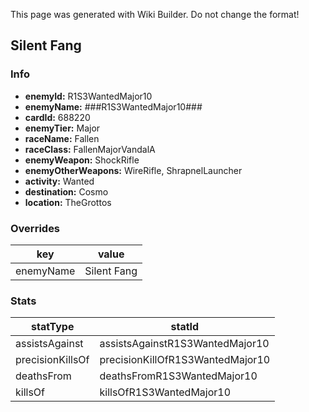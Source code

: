 <span class="wiki-builder">This page was generated with Wiki Builder. Do not change the format!</span>

## Silent Fang
### Info
* **enemyId:** R1S3WantedMajor10
* **enemyName:** ###R1S3WantedMajor10###
* **cardId:** 688220
* **enemyTier:** Major
* **raceName:** Fallen
* **raceClass:** FallenMajorVandalA
* **enemyWeapon:** ShockRifle
* **enemyOtherWeapons:** WireRifle, ShrapnelLauncher
* **activity:** Wanted
* **destination:** Cosmo
* **location:** TheGrottos

### Overrides
key | value
--- | -----
enemyName | Silent Fang

### Stats
statType | statId
-------- | ------
assistsAgainst | assistsAgainstR1S3WantedMajor10
precisionKillsOf | precisionKillOfR1S3WantedMajor10
deathsFrom | deathsFromR1S3WantedMajor10
killsOf | killsOfR1S3WantedMajor10

